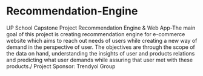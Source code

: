 # Recommendation-Engine
UP School Capstone Project
	Recommendation Engine & Web App-The main goal of this project is creating recommendation engine for e-commerce website which aims to reach out needs of users while creating a new way of demand in the perspective of user.
The objectives are through the scope of the data on hand, understanding the insights of user and products relations and predicting what user demands while assuring that user met with these products./ Project Sponsor: Trendyol Group       
